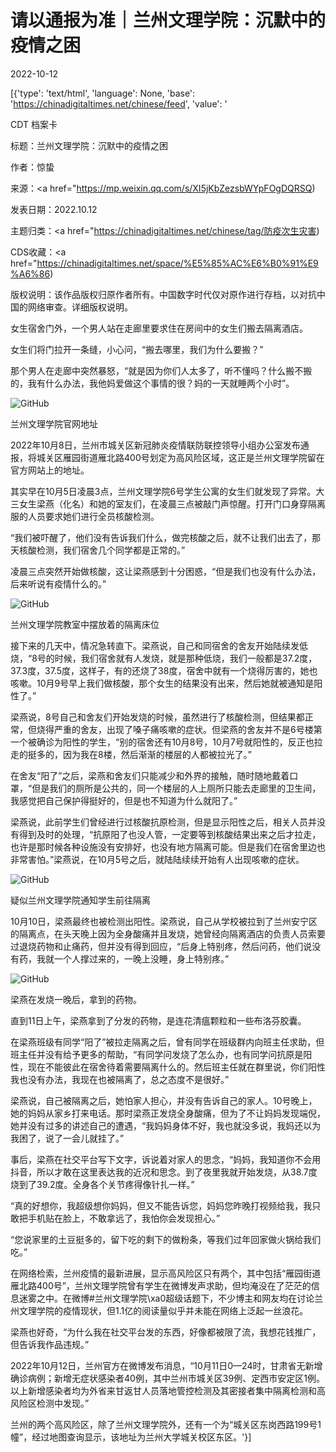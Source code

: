 # 请以通报为准｜兰州文理学院：沉默中的疫情之困

2022-10-12

[{'type': 'text/html', 'language': None, 'base': 'https://chinadigitaltimes.net/chinese/feed', 'value': '

CDT 档案卡

标题：兰州文理学院：沉默中的疫情之困

作者：惊蛰

来源：<a href="https://mp.weixin.qq.com/s/XI5jKbZezsbWYpFOgDQRSQ)

发表日期：2022.10.12

主题归类：<a href="https://chinadigitaltimes.net/chinese/tag/防疫次生灾害)

CDS收藏：<a href="https://chinadigitaltimes.net/space/%E5%85%AC%E6%B0%91%E9%A6%86)

版权说明：该作品版权归原作者所有。中国数字时代仅对原作进行存档，以对抗中国的网络审查。详细版权说明。





女生宿舍门外，一个男人站在走廊里要求住在房间中的女生们搬去隔离酒店。

女生们将门拉开一条缝，小心问，“搬去哪里，我们为什么要搬？”

那个男人在走廊中突然暴怒，“就是因为你们人太多了，听不懂吗？什么搬不搬的，我有什么办法，我他妈爱做这个事情的很？妈的一天就睡两个小时”。

![GitHub](https://chinadigitaltimes.net/chinese/files/2022/10/post-688178-63474e744f377.png)

兰州文理学院官网地址

2022年10月8日，兰州市城关区新冠肺炎疫情联防联控领导小组办公室发布通报，将城关区雁园街道雁北路400号划定为高风险区域，这正是兰州文理学院留在官方网站上的地址。

其实早在10月5日凌晨3点，兰州文理学院6号学生公寓的女生们就发现了异常。大三女生梁燕（化名）和她的室友们，在凌晨三点被敲门声惊醒。打开门口身穿隔离服的人员要求她们进行全员核酸检测。

“我们被吓醒了，他们没有告诉我们什么，做完核酸之后，就不让我们出去了，那天核酸检测，我们宿舍几个同学都是正常的。”

凌晨三点突然开始做核酸，这让梁燕感到十分困惑，“但是我们也没有什么办法，后来听说有疫情什么的。”

![GitHub](https://chinadigitaltimes.net/chinese/files/2022/10/post-688178-63474e74660c3.png)

兰州文理学院教室中摆放着的隔离床位

接下来的几天中，情况急转直下。梁燕说，自己和同宿舍的舍友开始陆续发低烧，“8号的时候，我们宿舍就有人发烧，就是那种低烧，我们一般都是37.2度，37.3度，37.5度，这样子，有的还烧了38度，宿舍中就有一个烧得厉害的，她也咳嗽。10月9号早上我们做核酸，那个女生的结果没有出来，然后她就被通知是阳性了。”

梁燕说，8号自己和舍友们开始发烧的时候，虽然进行了核酸检测，但结果都正常，但烧得严重的舍友，出现了嗓子痛咳嗽的症状。但梁燕的舍友并不是6号楼第一个被确诊为阳性的学生，“别的宿舍还有10月8号，10月7号就阳性的，反正也拉走的挺多的，因为我在8楼，然后渐渐的楼层的人都被拉光了。”

在舍友“阳了”之后，梁燕和舍友们只能减少和外界的接触，随时随地戴着口罩，“但是我们的厕所是公共的，同一个楼层的人上厕所只能去走廊里的卫生间，我感觉把自己保护得挺好的，但是也不知道为什么就阳了。”

梁燕说，此前学生们曾经进行过核酸抗原检测，但是显示阳性之后，相关人员并没有得到及时的处理，“抗原阳了也没人管，一定要等到核酸结果出来之后才拉走，也许是那时候各种设施没有安排好，也没有地方隔离可能。但是我们在宿舍里边也非常害怕。”梁燕说，在10月5号之后，就陆陆续续开始有人出现咳嗽的症状。

![GitHub](https://chinadigitaltimes.net/chinese/files/2022/10/post-688178-63474e746ddad.png)

疑似兰州文理学院通知学生前往隔离

10月10日，梁燕最终也被检测出阳性。梁燕说，自己从学校被拉到了兰州安宁区的隔离点，在头天晚上因为全身酸痛并且发烧，她曾经向隔离酒店的负责人员索要过退烧药物和止痛药，但并没有得到回应，“后身上特别疼，然后问药，他们说没有药，我就一个人撑过来的，一晚上没睡，身上特别疼。”

![GitHub](https://chinadigitaltimes.net/chinese/files/2022/10/post-688178-63474e7482dfa.png)

梁燕在发烧一晚后，拿到的药物。

直到11日上午，梁燕拿到了分发的药物，是连花清瘟颗粒和一些布洛芬胶囊。

在梁燕班级有同学“阳了”被拉走隔离之后，曾有同学在班级群内向班主任求助，但班主任并没有给予更多的帮助，“有同学问发烧了怎么办，也有同学问抗原是阳性，现在不能彼此在宿舍待着需要隔离什么的。然后班主任就在群里说，你们阳性我也没有办法，我现在也被隔离了，总之态度不是很好。”

梁燕说，自己被隔离之后，她怕家人担心，并没有告诉自己的家人。10号晚上，她的妈妈从家乡打来电话。那时梁燕正发烧全身酸痛，但为了不让妈妈发现端倪，她并没有过多的讲述自己的遭遇，“我妈妈身体不好，我也就没多说，我妈还以为我困了，说了一会儿就挂了。”

事后，梁燕在社交平台写下文字，诉说着对家人的思念，“妈妈，我知道你不会用抖音，所以才敢在这里表达我的近况和思念。到了夜里我就开始发烧，从38.7度烧到了39.2度。全身各个关节疼得像针扎一样。”

“真的好想你，我超级想你妈妈，但又不能告诉您，妈妈您昨晚打视频给我，我只敢把手机贴在脸上，不敢拿远了，我怕你会发现担心。”

“您说家里的土豆挺多的，留下吃的剩下的做粉条，等我们过年回家做火锅给我们吃。”

在网络检索，兰州疫情的最新进展，显示高风险区只有两个，其中包括“雁园街道雁北路400号”，兰州文理学院曾有学生在微博发声求助，但均淹没在了茫茫的信息迷雾之中。在微博#兰州文理学院\xa0超级话题下，不少博主和网友均在讨论兰州文理学院的疫情现状，但1.1亿的阅读量似乎并未能在网络上泛起一丝浪花。

梁燕也好奇，“为什么我在社交平台发的东西，好像都被限了流，我想花钱推广，但告诉我作品违规。”

2022年10月12日，兰州官方在微博发布消息，“10月11日0—24时，甘肃省无新增确诊病例；新增无症状感染者40例，其中兰州市城关区39例、定西市安定区1例。以上新增感染者均为外省来甘返甘人员落地管控检测及其密接者集中隔离检测和高风险区检测中发现。”

兰州的两个高风险区，除了兰州文理学院外，还有一个为“城关区东岗西路199号1幢”，经过地图查询显示，该地址为兰州大学城关校区东区。'}]